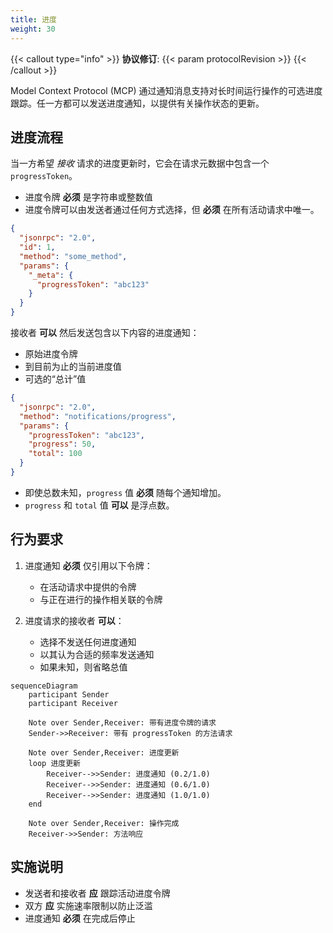 ```yaml
---
title: 进度
weight: 30
---
```

{{< callout type="info" >}}
**协议修订**: {{< param protocolRevision >}}
{{< /callout >}}

Model Context Protocol (MCP) 通过通知消息支持对长时间运行操作的可选进度跟踪。任一方都可以发送进度通知，以提供有关操作状态的更新。

## 进度流程

当一方希望 _接收_ 请求的进度更新时，它会在请求元数据中包含一个 `progressToken`。

* 进度令牌 **必须** 是字符串或整数值
* 进度令牌可以由发送者通过任何方式选择，但 **必须** 在所有活动请求中唯一。

```json
{
  "jsonrpc": "2.0",
  "id": 1,
  "method": "some_method",
  "params": {
    "_meta": {
      "progressToken": "abc123"
    }
  }
}
```

接收者 **可以** 然后发送包含以下内容的进度通知：

- 原始进度令牌
- 到目前为止的当前进度值
- 可选的“总计”值

```json
{
  "jsonrpc": "2.0",
  "method": "notifications/progress",
  "params": {
    "progressToken": "abc123",
    "progress": 50,
    "total": 100
  }
}
```

* 即使总数未知，`progress` 值 **必须** 随每个通知增加。
* `progress` 和 `total` 值 **可以** 是浮点数。

## 行为要求

1. 进度通知 **必须** 仅引用以下令牌：
   - 在活动请求中提供的令牌
   - 与正在进行的操作相关联的令牌

2. 进度请求的接收者 **可以**：
   - 选择不发送任何进度通知
   - 以其认为合适的频率发送通知
   - 如果未知，则省略总值

```mermaid
sequenceDiagram
    participant Sender
    participant Receiver

    Note over Sender,Receiver: 带有进度令牌的请求
    Sender->>Receiver: 带有 progressToken 的方法请求

    Note over Sender,Receiver: 进度更新
    loop 进度更新
        Receiver-->>Sender: 进度通知 (0.2/1.0)
        Receiver-->>Sender: 进度通知 (0.6/1.0)
        Receiver-->>Sender: 进度通知 (1.0/1.0)
    end

    Note over Sender,Receiver: 操作完成
    Receiver->>Sender: 方法响应
```

## 实施说明

- 发送者和接收者 **应** 跟踪活动进度令牌
- 双方 **应** 实施速率限制以防止泛滥
- 进度通知 **必须** 在完成后停止
